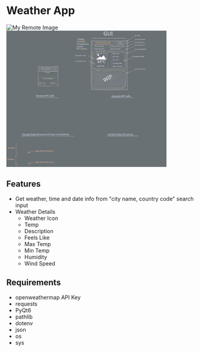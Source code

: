 # Weather App
![My Remote Image](https://i.imgur.com/2xZncA4.png)  <img src="design.excalidraw.svg" alt="My Icon" width="420" height="358">

## Features
- Get weather, time and date info from "city name, country code" search input
- Weather Details
    - Weather Icon
    - Temp
    - Description
    - Feels Like
    - Max Temp
    - Min Temp
    - Humidity
    - Wind Speed

## Requirements
- openweathermap API Key
- requests
- PyQt6
- pathlib
- dotenv
- json
- os
- sys

